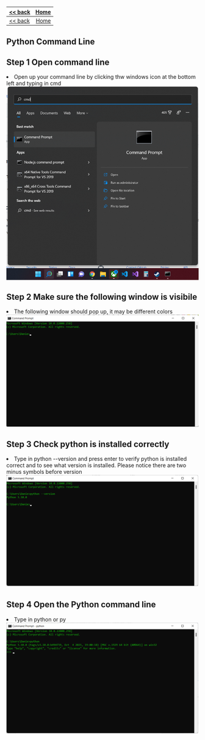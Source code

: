 
<style>
 tr {
         border-width: 0px;
         background-color: #ffffff;
   }
  td {
         border-width: 0px;
         background-color: #ffffff;
   }
</style>

| [<< back](../)                  | [Home](https://daniel-jb.github.io/CoderDojo)      |
| -------------                   | -----:                                             |
| [<< back](../)                  | [Home](https://daniel-jb.github.io/CoderDojo)      |

## Python Command Line

## Step 1 Open command line
<li>Open up your command line by clicking thw windows icon at the bottom left and typing in cmd</li>
<a href = "Python_1_1.png"><img src="Python_1_1.png" alt="image"></a>

## Step 2 Make sure the following window is visibile
<li>The following window should pop up, it may be different colors</li>
<a href = "Python_1_2.png"><img src="Python_1_2.png" alt="image"></a>

## Step 3 Check python is installed correctly
<li>Type in python --version and press enter to verify python is installed correct and to see what version is installed. Please notice there are two minus symbols before version</li>
<a href = "Python_1_3.png"><img src="Python_1_3.png" alt="image"></a>

## Step 4 Open the Python command line
<li>Type in python or py</li>
<a href = "Python_1_4.png"><img src="Python_1_4.png" alt="image"></a>

